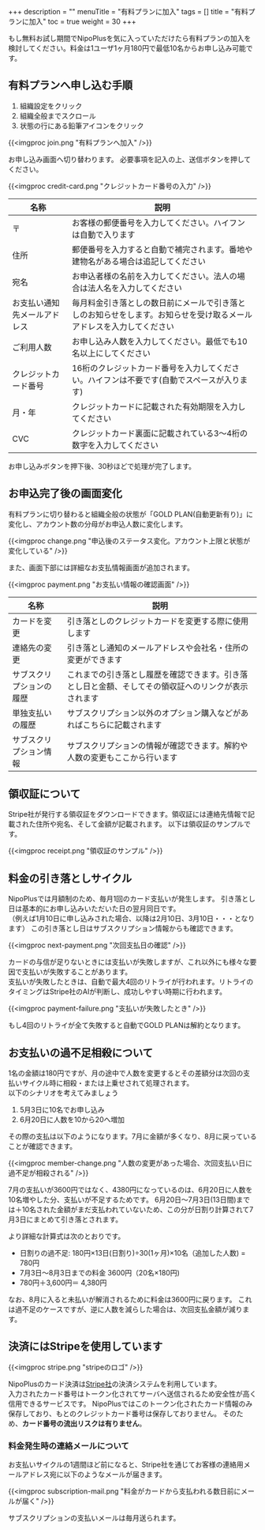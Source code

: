 +++
description = ""
menuTitle = "有料プランに加入"
tags = []
title = "有料プランに加入"
toc = true
weight = 30
+++

もし無料お試し期間でNipoPlusを気に入っていただけたら有料プランの加入を検討してください。料金は1ユーザ1ヶ月180円で最低10名からお申し込み可能です。

## 有料プランへ申し込む手順

1. 組織設定をクリック
1. 組織全般までスクロール
1. 状態の行にある鉛筆アイコンをクリック

{{<imgproc join.png "有料プランへ加入" />}}

お申し込み画面へ切り替わります。
必要事項を記入の上、送信ボタンを押してください。

{{<imgproc credit-card.png "クレジットカード番号の入力" />}}

|名称|説明|
|---|---|
|〒|お客様の郵便番号を入力してください。ハイフンは自動で入ります|
|住所|郵便番号を入力すると自動で補完されます。番地や建物名がある場合は追記してください
|宛名|お申込者様の名前を入力してください。法人の場合は法人名を入力してください|
|お支払い通知先メールアドレス|毎月料金引き落としの数日前にメールで引き落としのお知らせをします。お知らせを受け取るメールアドレスを入力してください|
|ご利用人数|お申し込み人数を入力してください。最低でも10名以上にしてください|
|クレジットカード番号|16桁のクレジットカード番号を入力してください。ハイフンは不要です(自動でスペースが入ります)|
|月・年|クレジットカードに記載された有効期限を入力してください|
|CVC|クレジットカード裏面に記載されている3〜4桁の数字を入力してください|

お申し込みボタンを押下後、30秒ほどで処理が完了します。

## お申込完了後の画面変化

有料プランに切り替わると組織全般の状態が「GOLD PLAN(自動更新有り)」に変化し、アカウント数の分母がお申込人数に変化します。

{{<imgproc change.png "申込後のステータス変化。アカウント上限と状態が変化している" />}}

また、画面下部には詳細なお支払情報画面が追加されます。

{{<imgproc payment.png "お支払い情報の確認画面" />}}

|名称|説明|
|---|---|
|カードを変更|引き落としのクレジットカードを変更する際に使用します|
|連絡先の変更|引き落とし通知のメールアドレスや会社名・住所の変更ができます|
|サブスクリプションの履歴|これまでの引き落とし履歴を確認できます。引き落とし日と金額、そしてその領収証へのリンクが表示されます|
|単独支払いの履歴|サブスクリプション以外のオプション購入などがあればこちらに記載されます|
|サブスクリプション情報|サブスクリプションの情報が確認できます。解約や人数の変更もここから行います|

## 領収証について

Stripe社が発行する領収証をダウンロードできます。領収証には連絡先情報で記載された住所や宛名、そして金額が記載されます。
以下は領収証のサンプルです。

{{<imgproc receipt.png "領収証のサンプル" />}}

## 料金の引き落としサイクル

NipoPlusでは月額制のため、毎月1回のカード支払いが発生します。
引き落とし日は基本的にお申し込みいただいた日の翌月同日です。  
（例えば1月10日に申し込みされた場合、以降は2月10日、3月10日・・・となります）
この引き落とし日はサブスクリプション情報からも確認できます。

{{<imgproc next-payment.png "次回支払日の確認" />}}

カードの与信が足りないときには支払いが失敗しますが、これ以外にも様々な要因で支払いが失敗することがあります。  
支払いが失敗したときは、自動で最大4回のリトライが行われます。リトライのタイミングはStripe社のAIが判断し、成功しやすい時期に行われます。

{{<imgproc payment-failure.png "支払いが失敗したとき" />}}

もし4回のリトライが全て失敗すると自動でGOLD PLANは解約となります。

## お支払いの過不足相殺について

1名の金額は180円ですが、月の途中で人数を変更するとその差額分は次回の支払いサイクル時に相殺・または上乗せされて処理されます。  
以下のシナリオを考えてみましょう

1. 5月3日に10名でお申し込み
1. 6月20日に人数を10から20へ増加

その際の支払は以下のようになります。7月に金額が多くなり、8月に戻っていることが確認できます。

{{<imgproc member-change.png "人数の変更があった場合、次回支払い日に過不足が相殺される" />}}

7月の支払いが3600円ではなく、4380円になっているのは、6月20日に人数を10名増やした分、支払いが不足するためです。
6月20日〜7月3日(13日間)までは＋10名された金額がまだ支払われていないため、この分が日割り計算されて7月3日にまとめて引き落とされます。

より詳細な計算式は次のとおりです。

- 日割りの過不足: 180円×13日(日割り)÷30(1ヶ月)×10名（追加した人数) = 780円
- 7月3日〜8月3日までの料金 3600円（20名×180円)
- 780円＋3,600円＝ 4,380円

なお、8月に入ると未払いが解消されるために料金は3600円に戻ります。
これは過不足のケースですが、逆に人数を減らした場合は、次回支払金額が減ります。

## 決済にはStripeを使用しています

{{<imgproc stripe.png "stripeのロゴ" />}}

NipoPlusのカード決済は[Stripe社](https://stripe.com/jp)の決済システムを利用しています。  
入力されたカード番号はトークン化されてサーバへ送信されるため安全性が高く信用できるサービスです。
NipoPlusではこのトークン化されたカード情報のみ保存しており、もとのクレジットカード番号は保存しておりません。
そのため、**カード番号の流出リスクは有りません**。

### 料金発生時の連絡メールについて

お支払いサイクルの1週間ほど前になると、Stripe社を通じてお客様の連絡用メールアドレス宛に以下のようなメールが届きます。

{{<imgproc subscription-mail.png "料金がカードから支払われる数日前にメールが届く" />}}

サブスクリプションの支払いメールは毎月送られます。

